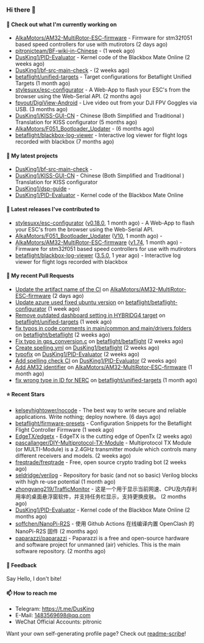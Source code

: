 ### Hi there 👋

#### 👷 Check out what I'm currently working on

- [AlkaMotors/AM32-MultiRotor-ESC-firmware](https://github.com/AlkaMotors/AM32-MultiRotor-ESC-firmware) - Firmware for stm32f051 based speed controllers for use with mutirotors (2 days ago)
- [pitronicteam/BF-wiki-in-Chinese](https://github.com/pitronicteam/BF-wiki-in-Chinese) -  (1 week ago)
- [DusKing1/PID-Evaluator](https://github.com/DusKing1/PID-Evaluator) - Kernel code of the Blackbox Mate Online (2 weeks ago)
- [DusKing1/bf-src-main-check](https://github.com/DusKing1/bf-src-main-check) -  (2 weeks ago)
- [betaflight/unified-targets](https://github.com/betaflight/unified-targets) - Target configurations for Betaflight Unified Targets (1 month ago)
- [stylesuxx/esc-configurator](https://github.com/stylesuxx/esc-configurator) - A Web-App to flash your ESC&#39;s from the browser using the Web-Serial API. (2 months ago)
- [fpvout/DigiView-Android](https://github.com/fpvout/DigiView-Android) - Live video out from your DJI FPV Goggles via USB. (3 months ago)
- [DusKing1/KISS-GUI-CN](https://github.com/DusKing1/KISS-GUI-CN) - Chinese (Both Simplified and Traditional ) Translation for KISS configurator (5 months ago)
- [AlkaMotors/F051_Bootloader_Updater](https://github.com/AlkaMotors/F051_Bootloader_Updater) -  (6 months ago)
- [betaflight/blackbox-log-viewer](https://github.com/betaflight/blackbox-log-viewer) - Interactive log viewer for flight logs recorded with blackbox (7 months ago)

#### 🌱 My latest projects

- [DusKing1/bf-src-main-check](https://github.com/DusKing1/bf-src-main-check) - 
- [DusKing1/KISS-GUI-CN](https://github.com/DusKing1/KISS-GUI-CN) - Chinese (Both Simplified and Traditional ) Translation for KISS configurator
- [DusKing1/dsp-guide](https://github.com/DusKing1/dsp-guide) - 
- [DusKing1/PID-Evaluator](https://github.com/DusKing1/PID-Evaluator) - Kernel code of the Blackbox Mate Online

#### 🔭 Latest releases I've contributed to

- [stylesuxx/esc-configurator](https://github.com/stylesuxx/esc-configurator) ([v0.18.0](https://github.com/stylesuxx/esc-configurator/releases/tag/v0.18.0), 1 month ago) - A Web-App to flash your ESC&#39;s from the browser using the Web-Serial API.
- [AlkaMotors/F051_Bootloader_Updater](https://github.com/AlkaMotors/F051_Bootloader_Updater) ([V10](https://github.com/AlkaMotors/F051_Bootloader_Updater/releases/tag/V10), 1 month ago) - 
- [AlkaMotors/AM32-MultiRotor-ESC-firmware](https://github.com/AlkaMotors/AM32-MultiRotor-ESC-firmware) ([v1.74](https://github.com/AlkaMotors/AM32-MultiRotor-ESC-firmware/releases/tag/v1.74), 1 month ago) - Firmware for stm32f051 based speed controllers for use with mutirotors
- [betaflight/blackbox-log-viewer](https://github.com/betaflight/blackbox-log-viewer) ([3.5.0](https://github.com/betaflight/blackbox-log-viewer/releases/tag/3.5.0), 1 year ago) - Interactive log viewer for flight logs recorded with blackbox

#### 🔨 My recent Pull Requests

- [Update the artifact name of the CI](https://github.com/AlkaMotors/AM32-MultiRotor-ESC-firmware/pull/66) on [AlkaMotors/AM32-MultiRotor-ESC-firmware](https://github.com/AlkaMotors/AM32-MultiRotor-ESC-firmware) (2 days ago)
- [Update azure used fixed ubuntu version](https://github.com/betaflight/betaflight-configurator/pull/2576) on [betaflight/betaflight-configurator](https://github.com/betaflight/betaflight-configurator) (1 week ago)
- [Remove outdated dashboard setting in HYBRIDG4 target](https://github.com/betaflight/unified-targets/pull/498) on [betaflight/unified-targets](https://github.com/betaflight/unified-targets) (1 week ago)
- [fix typos in code comments in main/common and main/drivers folders](https://github.com/betaflight/betaflight/pull/10905) on [betaflight/betaflight](https://github.com/betaflight/betaflight) (2 weeks ago)
- [Fix typo in gps_conversion.c](https://github.com/betaflight/betaflight/pull/10904) on [betaflight/betaflight](https://github.com/betaflight/betaflight) (2 weeks ago)
- [Create spelling.yml](https://github.com/DusKing1/betaflight/pull/1) on [DusKing1/betaflight](https://github.com/DusKing1/betaflight) (2 weeks ago)
- [typofix](https://github.com/DusKing1/PID-Evaluator/pull/9) on [DusKing1/PID-Evaluator](https://github.com/DusKing1/PID-Evaluator) (2 weeks ago)
- [Add spelling check CI](https://github.com/DusKing1/PID-Evaluator/pull/8) on [DusKing1/PID-Evaluator](https://github.com/DusKing1/PID-Evaluator) (2 weeks ago)
- [Add AM32 identifier](https://github.com/AlkaMotors/AM32-MultiRotor-ESC-firmware/pull/53) on [AlkaMotors/AM32-MultiRotor-ESC-firmware](https://github.com/AlkaMotors/AM32-MultiRotor-ESC-firmware) (1 month ago)
- [fix wrong type in ID for NERC](https://github.com/betaflight/unified-targets/pull/479) on [betaflight/unified-targets](https://github.com/betaflight/unified-targets) (1 month ago)

#### ⭐ Recent Stars

- [kelseyhightower/nocode](https://github.com/kelseyhightower/nocode) - The best way to write secure and reliable applications. Write nothing; deploy nowhere. (6 days ago)
- [betaflight/firmware-presets](https://github.com/betaflight/firmware-presets) - Configuration Snippets for the Betaflight Flight Controller Firmware (1 week ago)
- [EdgeTX/edgetx](https://github.com/EdgeTX/edgetx) - EdgeTX is the cutting edge of OpenTx (2 weeks ago)
- [pascallanger/DIY-Multiprotocol-TX-Module](https://github.com/pascallanger/DIY-Multiprotocol-TX-Module) - Multiprotocol TX Module (or MULTI-Module) is a 2.4GHz transmitter module which controls many different receivers and models. (2 weeks ago)
- [freqtrade/freqtrade](https://github.com/freqtrade/freqtrade) - Free, open source crypto trading bot (2 weeks ago)
- [seldridge/verilog](https://github.com/seldridge/verilog) - Repository for basic (and not so basic) Verilog blocks with high re-use potential (1 month ago)
- [zhongyang219/TrafficMonitor](https://github.com/zhongyang219/TrafficMonitor) - 这是一个用于显示当前网速、CPU及内存利用率的桌面悬浮窗软件，并支持任务栏显示，支持更换皮肤。 (2 months ago)
- [DusKing1/PID-Evaluator](https://github.com/DusKing1/PID-Evaluator) - Kernel code of the Blackbox Mate Online (2 months ago)
- [soffchen/NanoPi-R2S](https://github.com/soffchen/NanoPi-R2S) - 使用 Github Actions 在线编译内置 OpenClash 的 NanoPi-R2S 固件 (2 months ago)
- [paparazzi/paparazzi](https://github.com/paparazzi/paparazzi) - Paparazzi is a free and open-source hardware and software project for unmanned (air) vehicles. This is the main software repository. (2 months ago)

#### 💬 Feedback

Say Hello, I don't bite!

#### 📫 How to reach me

- Telegram: https://t.me/DusKing
- E-Mail: 1483569698@qq.com
- WeChat Official Accounts: pitronic

Want your own self-generating profile page? Check out [readme-scribe](https://github.com/muesli/readme-scribe)!

